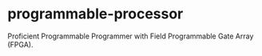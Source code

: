 # programmable-processor
 Proficient Programmable Programmer with Field Programmable Gate Array (FPGA).
